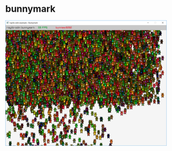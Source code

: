 # bunnymark

![a screenshot of the bunnymark demo](../../resources/screenshots/example_bunnymark.png)
